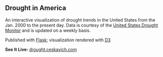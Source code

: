 ## Drought in America

An interactive visualization of drought trends in the United States from the Jan. 2000 to the present day. Data is courtesy of the [United States Drought Monitor](http://droughtmonitor.unl.edu/) and is updated on a weekly basis.

Published with [Flask](http://flask.pocoo.org/); visualization rendered with [D3](http://d3js.org/)

**See It Live:** [drought.ceskavich.com](http://drought.ceskavich.com/)

